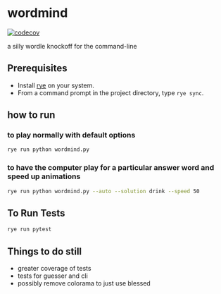 # wordmind
[![codecov](https://codecov.io/gh/swilcox/wordmind/branch/main/graph/badge.svg?token=K2K5CI21NN)](https://codecov.io/gh/swilcox/wordmind)

a silly wordle knockoff for the command-line

## Prerequisites
* Install [rye](https://rye-up.com/) on your system.
* From a command prompt in the project directory, type `rye sync`.

## how to run

### to play normally with default options

```sh
rye run python wordmind.py
```

### to have the computer play for a particular answer word and speed up animations

```sh
rye run python wordmind.py --auto --solution drink --speed 50
```

## To Run Tests

```sh
rye run pytest
```

## Things to do still

- greater coverage of tests
- tests for guesser and cli
- possibly remove colorama to just use blessed
